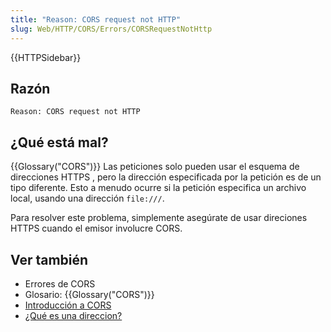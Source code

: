 ```yaml
---
title: "Reason: CORS request not HTTP"
slug: Web/HTTP/CORS/Errors/CORSRequestNotHttp
---
```


{{HTTPSidebar}}

## Razón

```
Reason: CORS request not HTTP
```

## ¿Qué está mal?

{{Glossary("CORS")}} Las peticiones solo pueden usar el esquema de direcciones HTTPS , pero la dirección especificada por la petición es de un tipo diferente. Esto a menudo ocurre si la petición especifica un archivo local, usando una dirección `file:///`.

Para resolver este problema, simplemente asegúrate de usar direciones HTTPS cuando el emisor involucre CORS.

## Ver también

- Errores de CORS
- Glosario: {{Glossary("CORS")}}
- [Introducción a CORS](/es/docs/Web/HTTP/CORS)
- [¿Qué es una direccion?](/es/docs/Learn/Common_questions/What_is_a_URL)
